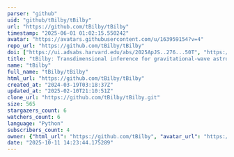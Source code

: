 ```yaml
---
parser: "github"
uid: "github/tBilby/tBilby"
url: "https://github.com/tBilby/tBilby"
timestamp: "2025-06-01 01:02:15.550242"
avatar: "https://avatars.githubusercontent.com/u/163959154?v=4"
repo_url: "https://github.com/tBilby/tBilby"
doi: ["https://ui.adsabs.harvard.edu/abs/2025ApJS..276...50T", "https://ui.adsabs.harvard.edu/abs/2025ascl.soft05013T/abstract"]
title: "tBilby: Transdimensional inference for gravitational-wave astronomy with Bilby"
name: "tBilby"
full_name: "tBilby/tBilby"
html_url: "https://github.com/tBilby/tBilby"
created_at: "2024-03-19T03:18:37Z"
updated_at: "2025-02-10T21:10:51Z"
clone_url: "https://github.com/tBilby/tBilby.git"
size: 565
stargazers_count: 6
watchers_count: 6
language: "Python"
subscribers_count: 4
owner: {"html_url": "https://github.com/tBilby", "avatar_url": "https://avatars.githubusercontent.com/u/163959154?v=4", "login": "tBilby", "type": "User"}
date: "2025-10-11 14:23:44.175289"
---
```

